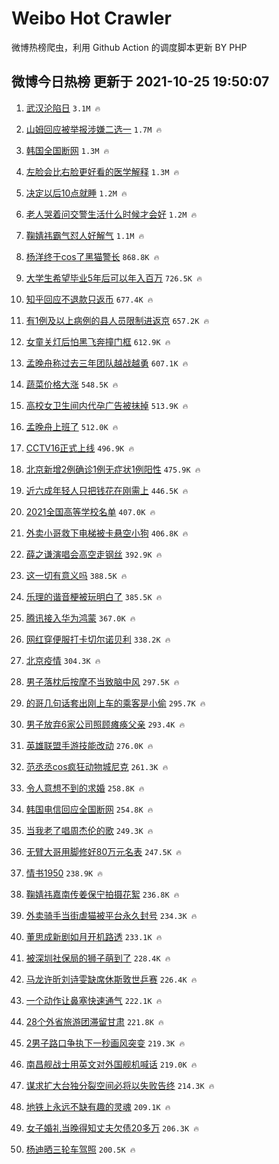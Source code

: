 # Weibo Hot Crawler 



微博热榜爬虫，利用 Github Action 的调度脚本更新 BY PHP 


## 微博今日热榜 更新于 2021-10-25 19:50:07 
1. [武汉沦陷日](https://s.weibo.com/weibo?q=%23%E6%AD%A6%E6%B1%89%E6%B2%A6%E9%99%B7%E6%97%A5%23&Refer=top) `3.1M 🔥` 

1. [山姆回应被举报涉嫌二选一](https://s.weibo.com/weibo?q=%23%E5%B1%B1%E5%A7%86%E5%9B%9E%E5%BA%94%E8%A2%AB%E4%B8%BE%E6%8A%A5%E6%B6%89%E5%AB%8C%E4%BA%8C%E9%80%89%E4%B8%80%23&Refer=top) `1.7M 🔥` 

1. [韩国全国断网](https://s.weibo.com/weibo?q=%23%E9%9F%A9%E5%9B%BD%E5%85%A8%E5%9B%BD%E6%96%AD%E7%BD%91%23&Refer=top) `1.3M 🔥` 

1. [左脸会比右脸更好看的医学解释](https://s.weibo.com/weibo?q=%23%E5%B7%A6%E8%84%B8%E4%BC%9A%E6%AF%94%E5%8F%B3%E8%84%B8%E6%9B%B4%E5%A5%BD%E7%9C%8B%E7%9A%84%E5%8C%BB%E5%AD%A6%E8%A7%A3%E9%87%8A%23&Refer=top) `1.3M 🔥` 

1. [决定以后10点就睡](https://s.weibo.com/weibo?q=%23%E5%86%B3%E5%AE%9A%E4%BB%A5%E5%90%8E10%E7%82%B9%E5%B0%B1%E7%9D%A1%23&Refer=top) `1.2M 🔥` 

1. [老人哭着问交警生活什么时候才会好](https://s.weibo.com/weibo?q=%23%E8%80%81%E4%BA%BA%E5%93%AD%E7%9D%80%E9%97%AE%E4%BA%A4%E8%AD%A6%E7%94%9F%E6%B4%BB%E4%BB%80%E4%B9%88%E6%97%B6%E5%80%99%E6%89%8D%E4%BC%9A%E5%A5%BD%23&Refer=top) `1.2M 🔥` 

1. [鞠婧祎霸气怼人好解气](https://s.weibo.com/weibo?q=%23%E9%9E%A0%E5%A9%A7%E7%A5%8E%E9%9C%B8%E6%B0%94%E6%80%BC%E4%BA%BA%E5%A5%BD%E8%A7%A3%E6%B0%94%23&Refer=top) `1.1M 🔥` 

1. [杨洋终于cos了黑猫警长](https://s.weibo.com/weibo?q=%23%E6%9D%A8%E6%B4%8B%E7%BB%88%E4%BA%8Ecos%E4%BA%86%E9%BB%91%E7%8C%AB%E8%AD%A6%E9%95%BF%23&Refer=top) `868.8K 🔥` 

1. [大学生希望毕业5年后可以年入百万](https://s.weibo.com/weibo?q=%23%E5%A4%A7%E5%AD%A6%E7%94%9F%E5%B8%8C%E6%9C%9B%E6%AF%95%E4%B8%9A5%E5%B9%B4%E5%90%8E%E5%8F%AF%E4%BB%A5%E5%B9%B4%E5%85%A5%E7%99%BE%E4%B8%87%23&Refer=top) `726.5K 🔥` 

1. [知乎回应不退款只返币](https://s.weibo.com/weibo?q=%23%E7%9F%A5%E4%B9%8E%E5%9B%9E%E5%BA%94%E4%B8%8D%E9%80%80%E6%AC%BE%E5%8F%AA%E8%BF%94%E5%B8%81%23&Refer=top) `677.4K 🔥` 

1. [有1例及以上病例的县人员限制进返京](https://s.weibo.com/weibo?q=%23%E6%9C%891%E4%BE%8B%E5%8F%8A%E4%BB%A5%E4%B8%8A%E7%97%85%E4%BE%8B%E7%9A%84%E5%8E%BF%E4%BA%BA%E5%91%98%E9%99%90%E5%88%B6%E8%BF%9B%E8%BF%94%E4%BA%AC%23&Refer=top) `657.2K 🔥` 

1. [女童关灯后怕黑飞奔撞门框](https://s.weibo.com/weibo?q=%23%E5%A5%B3%E7%AB%A5%E5%85%B3%E7%81%AF%E5%90%8E%E6%80%95%E9%BB%91%E9%A3%9E%E5%A5%94%E6%92%9E%E9%97%A8%E6%A1%86%23&Refer=top) `612.9K 🔥` 

1. [孟晚舟称过去三年团队越战越勇](https://s.weibo.com/weibo?q=%23%E5%AD%9F%E6%99%9A%E8%88%9F%E7%A7%B0%E8%BF%87%E5%8E%BB%E4%B8%89%E5%B9%B4%E5%9B%A2%E9%98%9F%E8%B6%8A%E6%88%98%E8%B6%8A%E5%8B%87%23&Refer=top) `607.1K 🔥` 

1. [蔬菜价格大涨](https://s.weibo.com/weibo?q=%23%E8%94%AC%E8%8F%9C%E4%BB%B7%E6%A0%BC%E5%A4%A7%E6%B6%A8%23&Refer=top) `548.5K 🔥` 

1. [高校女卫生间内代孕广告被抹掉](https://s.weibo.com/weibo?q=%23%E9%AB%98%E6%A0%A1%E5%A5%B3%E5%8D%AB%E7%94%9F%E9%97%B4%E5%86%85%E4%BB%A3%E5%AD%95%E5%B9%BF%E5%91%8A%E8%A2%AB%E6%8A%B9%E6%8E%89%23&Refer=top) `513.9K 🔥` 

1. [孟晚舟上班了](https://s.weibo.com/weibo?q=%23%E5%AD%9F%E6%99%9A%E8%88%9F%E4%B8%8A%E7%8F%AD%E4%BA%86%23&Refer=top) `512.0K 🔥` 

1. [CCTV16正式上线](https://s.weibo.com/weibo?q=%23CCTV16%E6%AD%A3%E5%BC%8F%E4%B8%8A%E7%BA%BF%23&Refer=top) `496.9K 🔥` 

1. [北京新增2例确诊1例无症状1例阳性](https://s.weibo.com/weibo?q=%23%E5%8C%97%E4%BA%AC%E6%96%B0%E5%A2%9E2%E4%BE%8B%E7%A1%AE%E8%AF%8A1%E4%BE%8B%E6%97%A0%E7%97%87%E7%8A%B61%E4%BE%8B%E9%98%B3%E6%80%A7%23&Refer=top) `475.9K 🔥` 

1. [近六成年轻人只把钱花在刚需上](https://s.weibo.com/weibo?q=%23%E8%BF%91%E5%85%AD%E6%88%90%E5%B9%B4%E8%BD%BB%E4%BA%BA%E5%8F%AA%E6%8A%8A%E9%92%B1%E8%8A%B1%E5%9C%A8%E5%88%9A%E9%9C%80%E4%B8%8A%23&Refer=top) `446.5K 🔥` 

1. [2021全国高等学校名单](https://s.weibo.com/weibo?q=%232021%E5%85%A8%E5%9B%BD%E9%AB%98%E7%AD%89%E5%AD%A6%E6%A0%A1%E5%90%8D%E5%8D%95%23&Refer=top) `407.0K 🔥` 

1. [外卖小哥救下电梯被卡悬空小狗](https://s.weibo.com/weibo?q=%23%E5%A4%96%E5%8D%96%E5%B0%8F%E5%93%A5%E6%95%91%E4%B8%8B%E7%94%B5%E6%A2%AF%E8%A2%AB%E5%8D%A1%E6%82%AC%E7%A9%BA%E5%B0%8F%E7%8B%97%23&Refer=top) `406.8K 🔥` 

1. [薛之谦演唱会高空走钢丝](https://s.weibo.com/weibo?q=%23%E8%96%9B%E4%B9%8B%E8%B0%A6%E6%BC%94%E5%94%B1%E4%BC%9A%E9%AB%98%E7%A9%BA%E8%B5%B0%E9%92%A2%E4%B8%9D%23&Refer=top) `392.9K 🔥` 

1. [这一切有意义吗](https://s.weibo.com/weibo?q=%23%E8%BF%99%E4%B8%80%E5%88%87%E6%9C%89%E6%84%8F%E4%B9%89%E5%90%97%23&Refer=top) `388.5K 🔥` 

1. [乐理的谐音梗被玩明白了](https://s.weibo.com/weibo?q=%23%E4%B9%90%E7%90%86%E7%9A%84%E8%B0%90%E9%9F%B3%E6%A2%97%E8%A2%AB%E7%8E%A9%E6%98%8E%E7%99%BD%E4%BA%86%23&Refer=top) `385.5K 🔥` 

1. [腾讯接入华为鸿蒙](https://s.weibo.com/weibo?q=%23%E8%85%BE%E8%AE%AF%E6%8E%A5%E5%85%A5%E5%8D%8E%E4%B8%BA%E9%B8%BF%E8%92%99%23&Refer=top) `367.0K 🔥` 

1. [网红穿便服打卡切尔诺贝利](https://s.weibo.com/weibo?q=%23%E7%BD%91%E7%BA%A2%E7%A9%BF%E4%BE%BF%E6%9C%8D%E6%89%93%E5%8D%A1%E5%88%87%E5%B0%94%E8%AF%BA%E8%B4%9D%E5%88%A9%23&Refer=top) `338.2K 🔥` 

1. [北京疫情](https://s.weibo.com/weibo?q=%23%E5%8C%97%E4%BA%AC%E7%96%AB%E6%83%85%23&Refer=top) `304.3K 🔥` 

1. [男子落枕后按摩不当致脑中风](https://s.weibo.com/weibo?q=%23%E7%94%B7%E5%AD%90%E8%90%BD%E6%9E%95%E5%90%8E%E6%8C%89%E6%91%A9%E4%B8%8D%E5%BD%93%E8%87%B4%E8%84%91%E4%B8%AD%E9%A3%8E%23&Refer=top) `297.5K 🔥` 

1. [的哥几句话套出刚上车的乘客是小偷](https://s.weibo.com/weibo?q=%23%E7%9A%84%E5%93%A5%E5%87%A0%E5%8F%A5%E8%AF%9D%E5%A5%97%E5%87%BA%E5%88%9A%E4%B8%8A%E8%BD%A6%E7%9A%84%E4%B9%98%E5%AE%A2%E6%98%AF%E5%B0%8F%E5%81%B7%23&Refer=top) `295.7K 🔥` 

1. [男子放弃6家公司照顾瘫痪父亲](https://s.weibo.com/weibo?q=%23%E7%94%B7%E5%AD%90%E6%94%BE%E5%BC%836%E5%AE%B6%E5%85%AC%E5%8F%B8%E7%85%A7%E9%A1%BE%E7%98%AB%E7%97%AA%E7%88%B6%E4%BA%B2%23&Refer=top) `293.4K 🔥` 

1. [英雄联盟手游技能改动](https://s.weibo.com/weibo?q=%23%E8%8B%B1%E9%9B%84%E8%81%94%E7%9B%9F%E6%89%8B%E6%B8%B8%E6%8A%80%E8%83%BD%E6%94%B9%E5%8A%A8%23&Refer=top) `276.0K 🔥` 

1. [范丞丞cos疯狂动物城尼克](https://s.weibo.com/weibo?q=%23%E8%8C%83%E4%B8%9E%E4%B8%9Ecos%E7%96%AF%E7%8B%82%E5%8A%A8%E7%89%A9%E5%9F%8E%E5%B0%BC%E5%85%8B%23&Refer=top) `261.3K 🔥` 

1. [令人意想不到的求婚](https://s.weibo.com/weibo?q=%23%E4%BB%A4%E4%BA%BA%E6%84%8F%E6%83%B3%E4%B8%8D%E5%88%B0%E7%9A%84%E6%B1%82%E5%A9%9A%23&Refer=top) `258.8K 🔥` 

1. [韩国电信回应全国断网](https://s.weibo.com/weibo?q=%23%E9%9F%A9%E5%9B%BD%E7%94%B5%E4%BF%A1%E5%9B%9E%E5%BA%94%E5%85%A8%E5%9B%BD%E6%96%AD%E7%BD%91%23&Refer=top) `254.8K 🔥` 

1. [当我老了唱周杰伦的歌](https://s.weibo.com/weibo?q=%23%E5%BD%93%E6%88%91%E8%80%81%E4%BA%86%E5%94%B1%E5%91%A8%E6%9D%B0%E4%BC%A6%E7%9A%84%E6%AD%8C%23&Refer=top) `249.3K 🔥` 

1. [无臂大哥用脚修好80万元名表](https://s.weibo.com/weibo?q=%23%E6%97%A0%E8%87%82%E5%A4%A7%E5%93%A5%E7%94%A8%E8%84%9A%E4%BF%AE%E5%A5%BD80%E4%B8%87%E5%85%83%E5%90%8D%E8%A1%A8%23&Refer=top) `247.5K 🔥` 

1. [情书1950](https://s.weibo.com/weibo?q=%23%E6%83%85%E4%B9%A61950%23&Refer=top) `238.9K 🔥` 

1. [鞠婧祎嘉南传姜保宁拍摄花絮](https://s.weibo.com/weibo?q=%23%E9%9E%A0%E5%A9%A7%E7%A5%8E%E5%98%89%E5%8D%97%E4%BC%A0%E5%A7%9C%E4%BF%9D%E5%AE%81%E6%8B%8D%E6%91%84%E8%8A%B1%E7%B5%AE%23&Refer=top) `236.8K 🔥` 

1. [外卖骑手当街虐猫被平台永久封号](https://s.weibo.com/weibo?q=%23%E5%A4%96%E5%8D%96%E9%AA%91%E6%89%8B%E5%BD%93%E8%A1%97%E8%99%90%E7%8C%AB%E8%A2%AB%E5%B9%B3%E5%8F%B0%E6%B0%B8%E4%B9%85%E5%B0%81%E5%8F%B7%23&Refer=top) `234.3K 🔥` 

1. [董思成新剧如月开机路透](https://s.weibo.com/weibo?q=%23%E8%91%A3%E6%80%9D%E6%88%90%E6%96%B0%E5%89%A7%E5%A6%82%E6%9C%88%E5%BC%80%E6%9C%BA%E8%B7%AF%E9%80%8F%23&Refer=top) `233.1K 🔥` 

1. [被深圳社保局的狮子萌到了](https://s.weibo.com/weibo?q=%23%E8%A2%AB%E6%B7%B1%E5%9C%B3%E7%A4%BE%E4%BF%9D%E5%B1%80%E7%9A%84%E7%8B%AE%E5%AD%90%E8%90%8C%E5%88%B0%E4%BA%86%23&Refer=top) `228.4K 🔥` 

1. [马龙许昕刘诗雯缺席休斯敦世乒赛](https://s.weibo.com/weibo?q=%23%E9%A9%AC%E9%BE%99%E8%AE%B8%E6%98%95%E5%88%98%E8%AF%97%E9%9B%AF%E7%BC%BA%E5%B8%AD%E4%BC%91%E6%96%AF%E6%95%A6%E4%B8%96%E4%B9%92%E8%B5%9B%23&Refer=top) `226.4K 🔥` 

1. [一个动作让鼻塞快速通气](https://s.weibo.com/weibo?q=%23%E4%B8%80%E4%B8%AA%E5%8A%A8%E4%BD%9C%E8%AE%A9%E9%BC%BB%E5%A1%9E%E5%BF%AB%E9%80%9F%E9%80%9A%E6%B0%94%23&Refer=top) `222.1K 🔥` 

1. [28个外省旅游团滞留甘肃](https://s.weibo.com/weibo?q=%2328%E4%B8%AA%E5%A4%96%E7%9C%81%E6%97%85%E6%B8%B8%E5%9B%A2%E6%BB%9E%E7%95%99%E7%94%98%E8%82%83%23&Refer=top) `221.8K 🔥` 

1. [2男子路口争执下一秒画风突变](https://s.weibo.com/weibo?q=%232%E7%94%B7%E5%AD%90%E8%B7%AF%E5%8F%A3%E4%BA%89%E6%89%A7%E4%B8%8B%E4%B8%80%E7%A7%92%E7%94%BB%E9%A3%8E%E7%AA%81%E5%8F%98%23&Refer=top) `219.3K 🔥` 

1. [南昌舰战士用英文对外国舰机喊话](https://s.weibo.com/weibo?q=%23%E5%8D%97%E6%98%8C%E8%88%B0%E6%88%98%E5%A3%AB%E7%94%A8%E8%8B%B1%E6%96%87%E5%AF%B9%E5%A4%96%E5%9B%BD%E8%88%B0%E6%9C%BA%E5%96%8A%E8%AF%9D%23&Refer=top) `219.0K 🔥` 

1. [谋求扩大台独分裂空间必将以失败告终](https://s.weibo.com/weibo?q=%23%E8%B0%8B%E6%B1%82%E6%89%A9%E5%A4%A7%E5%8F%B0%E7%8B%AC%E5%88%86%E8%A3%82%E7%A9%BA%E9%97%B4%E5%BF%85%E5%B0%86%E4%BB%A5%E5%A4%B1%E8%B4%A5%E5%91%8A%E7%BB%88%23&Refer=top) `214.3K 🔥` 

1. [地铁上永远不缺有趣的灵魂](https://s.weibo.com/weibo?q=%23%E5%9C%B0%E9%93%81%E4%B8%8A%E6%B0%B8%E8%BF%9C%E4%B8%8D%E7%BC%BA%E6%9C%89%E8%B6%A3%E7%9A%84%E7%81%B5%E9%AD%82%23&Refer=top) `209.1K 🔥` 

1. [女子婚礼当晚得知丈夫欠债20多万](https://s.weibo.com/weibo?q=%23%E5%A5%B3%E5%AD%90%E5%A9%9A%E7%A4%BC%E5%BD%93%E6%99%9A%E5%BE%97%E7%9F%A5%E4%B8%88%E5%A4%AB%E6%AC%A0%E5%80%BA20%E5%A4%9A%E4%B8%87%23&Refer=top) `206.3K 🔥` 

1. [杨迪晒三轮车驾照](https://s.weibo.com/weibo?q=%23%E6%9D%A8%E8%BF%AA%E6%99%92%E4%B8%89%E8%BD%AE%E8%BD%A6%E9%A9%BE%E7%85%A7%23&Refer=top) `200.5K 🔥` 

